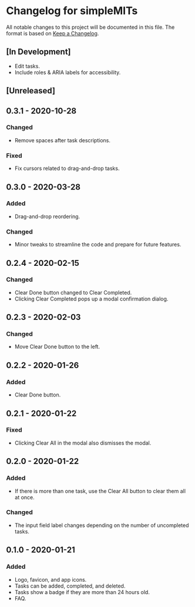 # Changelog for simpleMITs

All notable changes to this project will be documented in this file. The format
is based on [Keep a Changelog](https://keepachangelog.com/en/1.0.0/).


## [In Development]
- Edit tasks.
- Include roles & ARIA labels for accessibility.


## [Unreleased]


## 0.3.1 - 2020-10-28

### Changed
- Remove spaces after task descriptions.

### Fixed
- Fix cursors related to drag-and-drop tasks.


## 0.3.0 - 2020-03-28

### Added
- Drag-and-drop reordering.

### Changed
- Minor tweaks to streamline the code and prepare for future features.


## 0.2.4 - 2020-02-15

### Changed
- Clear Done button changed to Clear Completed.
- Clicking Clear Completed pops up a modal confirmation dialog.


## 0.2.3 - 2020-02-03

### Changed
- Move Clear Done button to the left.


## 0.2.2 - 2020-01-26

### Added
- Clear Done button.


## 0.2.1 - 2020-01-22

### Fixed
- Clicking Clear All in the modal also dismisses the modal.


## 0.2.0 - 2020-01-22

### Added
- If there is more than one task, use the Clear All button to clear them all at once.

### Changed
- The input field label changes depending on the number of uncompleted tasks.


## 0.1.0 - 2020-01-21

### Added
- Logo, favicon, and app icons.
- Tasks can be added, completed, and deleted.
- Tasks show a badge if they are more than 24 hours old.
- FAQ.
